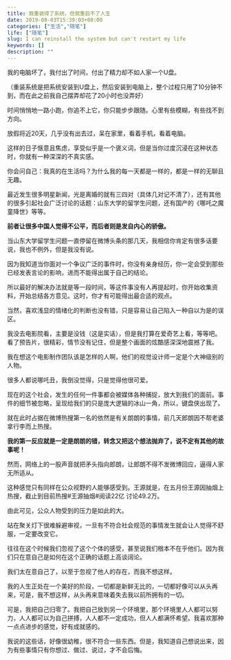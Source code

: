 ```yaml
---
title: 我重装得了系统，但我重启不了人生
date: 2019-08-03T15:39:03+08:00
categories: ["生活","随笔"]
life: ["随笔"]
slug: I can reinstall the system but can't restart my life
keywords: []
description: ""
---
```


我的电脑坏了，我付出了时间，付出了精力却不如人家一个U盘。

（重装系统是把系统安装到U盘上，然后安装到电脑上，整个过程只用了10分钟不到，而在此之前我自己摆弄却花了20小时也没弄好）

时间悄悄地一路小跑，你追不上它，你只能步步跟随。心里有些模糊，有些找不到方向。

放假将近20天，几乎没有出去过，呆在家里，看着手机，看着电脑。

这样的日子惬意且焦虑，享受似乎是一个褒义词，但是当你过度沉浸在这种状态时，你就有一种深深的不真实感。

你会问自己：我真的在生活吗？为什么我的每一天都是一样的，都是一样的无聊且无趣。

最近发生很多明星新闻，光是离婚的就有三四对（具体几对记不清了），还有其他的很多引起社会广泛讨论的话题：山东大学的留学生问题，还有国产的《哪吒之魔童降世》等等。

**前者让很多中国人觉得不公平，而后者则是发自内心的骄傲。**

当山东大学留学生问题一直停留在微博头条的那几天，我相信你肯定有很多话要说，我也不例外，但是我没有说。

因为我知道当你面对一个争议广泛的事件时，你没有亲身经历，你一定会受到那些已经发表言论的影响，进而不能得出属于自己的结论。

所以最好的解决办法就是等一段时间，等这件事没有人再提起时，你开始收集资料，开始总结各方意见。这时，你才有可能得出最合适的观点。

当然，喜欢浅显的情绪化的判断也没有错，只是容易让自己陷入一种自以为是的误区。

我没去电影院看，主要是没钱（这是实话），但是我打算在爱奇艺上看，等等吧。看了预告片，很精彩，情节没有记住，但是整个画面的炫酷感深深地震撼了我。

我在想这个电影制作团队该是怎样的人啊，他们的视觉设计师一定是个大神级别的人物。

很多人都说哪吒丑，我倒没觉得，只是觉得他很可爱。

现在的这个社会，发生的任何一件事都会被媒体各种捕捉，放大到我们的面前。事件的细节被忽略，呈现给我们的只是庞大逻辑的冰山一角，所以，键盘侠出现了。

就在此时占据在微博热搜第一名的依然是有关朗朗的事情，前几天郎朗因不帮老婆拿行李而上热搜。

**我的第一反应就是一定是朗朗的错，转念又把这个想法抛弃了，说不定有其他的故事呢！**

然而，网络上的一股声音就把矛头指向郎朗，让郎朗不得不发微博回应，逼得人家无所适从。

这种感觉只有同样在公众视野的人能够感受到。王源就是，在五月份王源因抽烟上热搜，截止到目前热搜#王源抽烟#阅读22亿 讨论49.2万。

由此可见，公众人物受到的压力是如此的大。

站在聚关灯下很难躲避审视，一旦有不符合社会规范的事情发生就会让人觉得不舒服，一定要改变它。

往往在这个时候我们忽视了这个个体的感受，甚至说我们根本不在乎他们。因为我们只在意自己是如何在这个正确的话题上高谈阔论。

我们太在意自己了，以至于忽视了他人的存在，而我不想这样。

我的人生正处在一个美好的阶段，一切都是新鲜无比的，一切都好像可以从头再来，可是，我不想这样，从头再来意味着失去我以前所拥有的一切。

可是，我把自己归零了。我把自己放到另一个环境里，那个环境里人人都可以努力，人人都可以为自己拼搏，人人都不一定成功，但人人都满怀希望。我喜欢那种一点点进步的感觉，好有成就感的。

我说的这些话，好像很幼稚，很不符合一些东西。但是，我知道自己想说出来，因为有些事情只有你想过、做过、说过，才不会后悔。